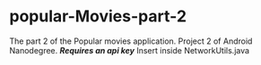 # popular-Movies-part-2
The part 2 of the Popular movies application. Project 2 of Android Nanodegree. 
***Requires an api key***
Insert inside NetworkUtils.java
